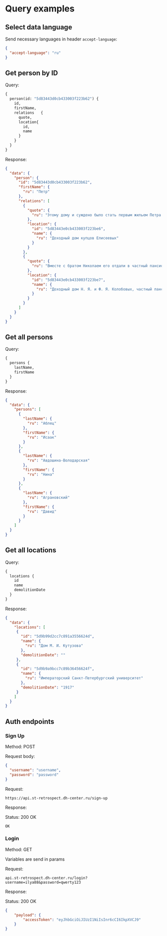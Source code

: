 # Query examples
## Select data language

Send necessary languages in header `accept-language`:
```json
{
  "accept-language": "ru"
}
```
## Get person by ID

Query:
```graphql
{
  person(id: "5d83443d0cb433003f223b62") {
    id,
    firstName,
    relations	{
      quote,
      location{
        id,
        name
      }
    }
  }
}
```

Response:
```json
{
  "data": {
    "person": {
      "id": "5d83443d0cb433003f223b62",
      "firstName": {
        "ru": "Петр"
      },
      "relations": [
        {
          "quote": {
            "ru": "Этому дому и суждено было стать первым жильем Петра Чайковского в Петербурге."
          },
          "location": {
            "id": "5d83443e0cb433003f223be6",
            "name": {
              "ru": "Доходный дом купцов Елисеевых"
            }
          }
        },
        {
          "quote": {
            "ru": "Вместе с братом Николаем его отдали в частный пансион Шмеллинга"
          },
          "location": {
            "id": "5d83443e0cb433003f223be7",
            "name": {
              "ru": "Доходный дом Н. Я. и Ф. Я. Колобовых, частный пансион Шмеллинга"
            }
          }
        }
      ]
    }
  }
}
```

## Get all persons

Query:
```graphql
{
  persons {
    lastName,
    firstName
  }
}
```

Response:
```json
{
  "data": {
    "persons": [
      {
        "lastName": {
          "ru": "Аблец"
        },
        "firstName": {
          "ru": "Исаак"
        }
      },
      {
        "lastName": {
          "ru": "Авдошина-Володарская"
        },
        "firstName": {
          "ru": "Нина"
        }
      },
      {
        "lastName": {
          "ru": "Аграновский"
        },
        "firstName": {
          "ru": "Давид"
        }
      }
    ]
  }
}
```

## Get all locations

Query:
```graphql
{
  locations {
    id
    name
    demolitionDate
  }
}
```

Response:
```json
{
  "data": {
    "locations": [
     {
       "id": "5d9b99d2cc7c891a3556624d",
       "name": {
         "ru": "Дом М. И. Кутузова"
       },
       "demolitionDate": ""
     },
     {
       "id": "5d9b9a9bcc7c89b36456624f",
       "name": {
         "ru": "Императорский Санкт-Петербургский университет"
       },
       "demolitionDate": "1917"
     }
    ]
  }
}
```

## Auth endpoints

### Sign Up

Method: POST

Request body: 
```json
{
  "username": "username",
  "password": "password"
}
```

Request:
```http request
https://api.st-retrospect.dh-center.ru/sign-up
```

Response:

Status: 200 OK
```
OK
```

### Login

Method: GET

Variables are send in params 

Request:
```http request
api.st-retrospect.dh-center.ru/login?username=ilya88&password=qwerty123
```

Response:

Status: 200 OK
```json
{
    "payload": {
        "accessToken": "eyJhbGciOiJIUzI1NiIsInr6cCI6IkpXVCJ9"
    }
}
```
